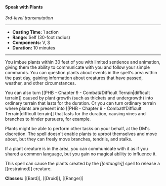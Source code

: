 #### Speak with Plants
*3rd-level transmutation*
___
- **Casting Time:** 1 action
- **Range:** Self (30-foot radius)
- **Components:** V, S
- **Duration:** 10 minutes
---
You imbue plants within 30 feet of you with limited sentience and animation, giving them the ability to communicate with you and follow your simple commands. You can question plants about events in the spell's area within the past day, gaining information about creatures that have passed, weather, and other circumstances.

You can also turn [[PHB - Chapter 9 - Combat#Difficult Terrain|difficult terrain]] caused by plant growth (such as thickets and undergrowth) into ordinary terrain that lasts for the duration. Or you can turn ordinary terrain where plants are present into [[PHB - Chapter 9 - Combat#Difficult Terrain|difficult terrain]] that lasts for the duration, causing vines and branches to hinder pursuers, for example.

Plants might be able to perform other tasks on your behalf, at the DM's discretion. The spell doesn't enable plants to uproot themselves and move about, but they can freely move branches, tendrils, and stalks.

If a plant creature is in the area, you can communicate with it as if you shared a common language, but you gain no magical ability to influence it.

This spell can cause the plants created by the *[[entangle]]* spell to release a [[restrained]] creature.

**Classes:** [[Bard]], [[Druid]], [[Ranger]]